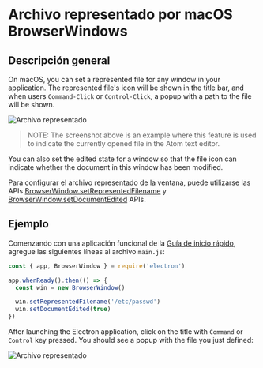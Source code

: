 # Archivo representado por macOS BrowserWindows

## Descripción general

On macOS, you can set a represented file for any window in your application. The represented file's icon will be shown in the title bar, and when users `Command-Click` or `Control-Click`, a popup with a path to the file will be shown.

![Archivo representado][1]

> NOTE: The screenshot above is an example where this feature is used to indicate the currently opened file in the Atom text editor.

You can also set the edited state for a window so that the file icon can indicate whether the document in this window has been modified.

Para configurar el archivo representado de la ventana, puede utilizarse las APIs [BrowserWindow.setRepresentedFilename][setrepresentedfilename] y [BrowserWindow.setDocumentEdited][setdocumentedited] APIs.

## Ejemplo

Comenzando con una aplicación funcional de la [Guía de inicio rápido](quick-start.md), agregue las siguientes líneas al archivo `main.js`:

```javascript fiddle='docs/fiddles/features/represented-file'
const { app, BrowserWindow } = require('electron')

app.whenReady().then(() => {
  const win = new BrowserWindow()

  win.setRepresentedFilename('/etc/passwd')
  win.setDocumentEdited(true)
})
```

After launching the Electron application, click on the title with `Command` or `Control` key pressed. You should see a popup with the file you just defined:

![Archivo representado](../images/represented-file.png)

[1]: https://cloud.githubusercontent.com/assets/639601/5082061/670a949a-6f14-11e4-987a-9aaa04b23c1d.png
[setrepresentedfilename]: ../api/browser-window.md#winsetrepresentedfilenamefilename-macos
[setdocumentedited]: ../api/browser-window.md#winsetdocumenteditededited-macos
